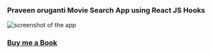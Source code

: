### Praveen oruganti Movie Search App using React JS Hooks

![screenshot of the app](https://raw.githubusercontent.com/praveenorugantitech/praveenorugantitech-reactjs/master/0_Projects/praveenoruganti-movie-search-app-hooks/src/images/screenshot.PNG "Movie Search App")

### [Buy me a Book](https://bit.ly/388sUbE)



